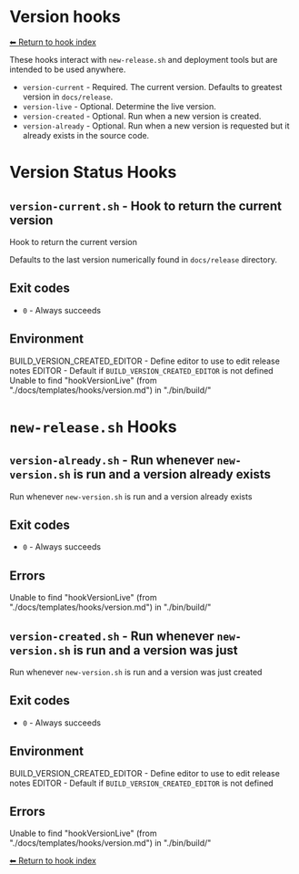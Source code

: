 # Version hooks

[⬅ Return to hook index](index.md)

These hooks interact with `new-release.sh` and deployment tools but are intended to be used anywhere.

- `version-current` - Required. The current version. Defaults to greatest version in `docs/release`.
- `version-live` - Optional. Determine the live version.
- `version-created` - Optional. Run when a new version is created.
- `version-already` - Optional. Run when a new version is requested but it already exists in the source code.

# Version Status Hooks


## `version-current.sh` - Hook to return the current version

Hook to return the current version

Defaults to the last version numerically found in `docs/release` directory.

## Exit codes

- `0` - Always succeeds

## Environment

BUILD_VERSION_CREATED_EDITOR - Define editor to use to edit release notes
EDITOR - Default if `BUILD_VERSION_CREATED_EDITOR` is not defined
Unable to find "hookVersionLive" (from "./docs/templates/hooks/version.md") in "./bin/build/"

# `new-release.sh` Hooks


## `version-already.sh` - Run whenever `new-version.sh` is run and a version already exists

Run whenever `new-version.sh` is run and a version already exists

## Exit codes

- `0` - Always succeeds

## Errors

Unable to find "hookVersionLive" (from "./docs/templates/hooks/version.md") in "./bin/build/"

## `version-created.sh` - Run whenever `new-version.sh` is run and a version was just

Run whenever `new-version.sh` is run and a version was just created

## Exit codes

- `0` - Always succeeds

## Environment

BUILD_VERSION_CREATED_EDITOR - Define editor to use to edit release notes
EDITOR - Default if `BUILD_VERSION_CREATED_EDITOR` is not defined

## Errors

Unable to find "hookVersionLive" (from "./docs/templates/hooks/version.md") in "./bin/build/"

[⬅ Return to hook index](index.md)

